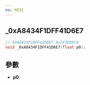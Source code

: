 ```yaml
---
ns: MISC
---
```

## _0xA8434F1DFF41D6E7

```c
// 0xA8434F1DFF41D6E7 0x5F3DDEC0
void _0xA8434F1DFF41D6E7(float p0);
```


## 參數
* **p0**: 

